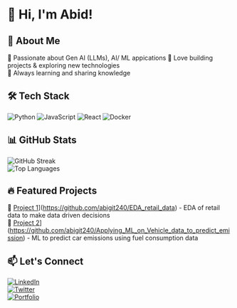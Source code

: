 # 👋 Hi, I'm Abid!

## 🚀 About Me
🔹 Passionate about Gen AI (LLMs), AI/ ML appications
🔹 Love building projects & exploring new technologies  
🔹 Always learning and sharing knowledge  

## 🛠️ Tech Stack
![Python](https://img.shields.io/badge/Python-3776AB?style=for-the-badge&logo=python&logoColor=white)
![JavaScript](https://img.shields.io/badge/JavaScript-F7DF1E?style=for-the-badge&logo=javascript&logoColor=black)
![React](https://img.shields.io/badge/React-61DAFB?style=for-the-badge&logo=react&logoColor=black)
![Docker](https://img.shields.io/badge/Docker-2496ED?style=for-the-badge&logo=docker&logoColor=white)

## 📊 GitHub Stats
![GitHub Streak](https://github-readme-streak-stats.herokuapp.com?user=yourusername&theme=radical&hide_border=true)  
![Top Languages](https://github-readme-stats.vercel.app/api/top-langs/?username=yourusername&layout=compact&theme=radical)

## 🔥 Featured Projects
🌟 [Project 1]([https://github.com/yourusername/project1)](https://github.com/abigit240/EDA_retail_data) - EDA of retail data to make data driven decisions  
🌟 [Project 2]([https://github.com/yourusername/project2)](https://github.com/abigit240/Applying_ML_on_Vehicle_data_to_predict_emission) - ML to predict car emissions using fuel consumption data  

## 📫 Let's Connect
[![LinkedIn](https://img.shields.io/badge/LinkedIn-0A66C2?style=for-the-badge&logo=linkedin&logoColor=white)](https://linkedin.com/in/yourprofile)  
[![Twitter](https://img.shields.io/badge/Twitter-1DA1F2?style=for-the-badge&logo=twitter&logoColor=white)](https://twitter.com/yourhandle)  
[![Portfolio](https://img.shields.io/badge/Portfolio-FF5722?style=for-the-badge&logo=web&logoColor=white)](https://yourportfolio.com)  

